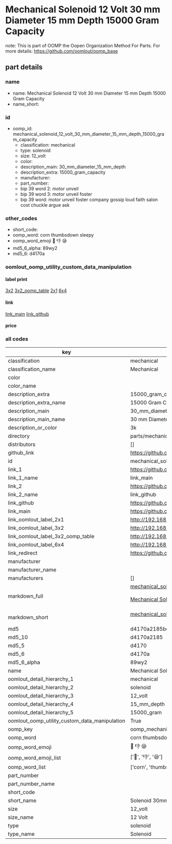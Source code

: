 # Mechanical Solenoid 12 Volt 30 mm Diameter 15 mm Depth 15000 Gram Capacity  

note: This is part of OOMP the Oopen Organization Method For Parts. For more details: https://github.com/oomlout/oomp_base

##  part details
  







### name
* name: Mechanical Solenoid 12 Volt 30 mm Diameter 15 mm Depth 15000 Gram Capacity
* name_short: 
### id
* oomp_id: mechanical_solenoid_12_volt_30_mm_diameter_15_mm_depth_15000_gram_capacity
  * classification: mechanical
  * type: solenoid
  * size: 12_volt
  * color: 
  * description_main: 30_mm_diameter_15_mm_depth
  * description_extra: 15000_gram_capacity
  * manufacturer: 
  * part_number: 
  * bip 39 word 2: motor unveil
  * bip 39 word 3: motor unveil foster
  * bip 39 word: motor unveil foster company gossip loud faith salon cost chuckle argue ask

### other_codes
* short_code: 
* oomp_word: corn thumbsdown sleepy
* oomp_word_emoji :corn: :thumbsdown: :sleepy:
* md5_6_alpha: 89wy2
* md5_6: d4170a






### oomlout_oomp_utility_custom_data_manipulation
#### label print
[3x2](http://192.168.1.245:1112/?label=oomp%2089wy2)
[3x2_oomp_table](http://192.168.1.108:1112/?label=oomp%2089wy2)
[2x1](http://192.168.1.242:1112/?label=oomp%2089wy2)
[6x4](http://192.168.1.55:1112/?label=oomp%2089wy2)    

#### link

[link_main](https://github.com/oomlout/oomlout_oomp_version_1_messy/tree/main/parts/mechanical_solenoid_12_volt_30_mm_diameter_15_mm_depth_15000_gram_capacity) [link_github](https://github.com/oomlout/oomlout_oomp_version_1_messy/tree/main/parts/mechanical_solenoid_12_volt_30_mm_diameter_15_mm_depth_15000_gram_capacity)                             

#### price







### all codes 
| key | value |  
| --- | --- |  
| classification | mechanical |  
| classification_name | Mechanical |  
| color |  |  
| color_name |  |  
| description_extra | 15000_gram_capacity |  
| description_extra_name | 15000 Gram Capacity |  
| description_main | 30_mm_diameter_15_mm_depth |  
| description_main_name | 30 mm Diameter 15 mm Depth |  
| description_or_color | 3k |  
| directory | parts/mechanical_solenoid_12_volt_30_mm_diameter_15_mm_depth_15000_gram_capacity |  
| distributors | [] |  
| github_link | https://github.com/oomlout/oomlout_oomp_part_src/tree/main/parts/mechanical_solenoid_12_volt_30_mm_diameter_15_mm_depth_15000_gram_capacity |  
| id | mechanical_solenoid_12_volt_30_mm_diameter_15_mm_depth_15000_gram_capacity |  
| link_1 | https://github.com/oomlout/oomlout_oomp_version_1_messy/tree/main/parts/mechanical_solenoid_12_volt_30_mm_diameter_15_mm_depth_15000_gram_capacity |  
| link_1_name | link_main |  
| link_2 | https://github.com/oomlout/oomlout_oomp_version_1_messy/tree/main/parts/mechanical_solenoid_12_volt_30_mm_diameter_15_mm_depth_15000_gram_capacity |  
| link_2_name | link_github |  
| link_github | https://github.com/oomlout/oomlout_oomp_version_1_messy/tree/main/parts/mechanical_solenoid_12_volt_30_mm_diameter_15_mm_depth_15000_gram_capacity |  
| link_main | https://github.com/oomlout/oomlout_oomp_version_1_messy/tree/main/parts/mechanical_solenoid_12_volt_30_mm_diameter_15_mm_depth_15000_gram_capacity |  
| link_oomlout_label_2x1 | http://192.168.1.242:1112/?label=oomp%2089wy2 |  
| link_oomlout_label_3x2 | http://192.168.1.245:1112/?label=oomp%2089wy2 |  
| link_oomlout_label_3x2_oomp_table | http://192.168.1.108:1112/?label=oomp%2089wy2 |  
| link_oomlout_label_6x4 | http://192.168.1.55:1112/?label=oomp%2089wy2 |  
| link_redirect | https://github.com/oomlout/oomlout_oomp_version_1_messy/tree/main/parts/mechanical_solenoid_12_volt_30_mm_diameter_15_mm_depth_15000_gram_capacity |  
| manufacturer |  |  
| manufacturer_name |  |  
| manufacturers | [] |  
| markdown_full | [mechanical_solenoid_12_volt_30_mm_diameter_15_mm_depth_15000_gram_capacity](none)<br>[](none)<br>[Mechanical Solenoid 12 Volt 30 Mm Diameter 15 Mm Depth 15000 Gram Capacity](none)<br><br> |  
| markdown_short | [mechanical_solenoid_12_volt_30_mm_diameter_15_mm_depth_15000_gram_capacity](none)<br><br> |  
| md5 | d4170a2185be8a4210b272e8b83b9c83 |  
| md5_10 | d4170a2185 |  
| md5_5 | d4170 |  
| md5_6 | d4170a |  
| md5_6_alpha | 89wy2 |  
| name | Mechanical Solenoid 12 Volt 30 mm Diameter 15 mm Depth 15000 Gram Capacity |  
| oomlout_detail_hierarchy_1 | mechanical |  
| oomlout_detail_hierarchy_2 | solenoid |  
| oomlout_detail_hierarchy_3 | 12_volt |  
| oomlout_detail_hierarchy_4 | 15_mm_depth |  
| oomlout_detail_hierarchy_5 | 15000_gram |  
| oomlout_oomp_utility_custom_data_manipulation | True |  
| oomp_key | oomp_mechanical_solenoid_12_volt_30_mm_diameter_15_mm_depth_15000_gram_capacity |  
| oomp_word | corn thumbsdown sleepy |  
| oomp_word_emoji | :corn: :thumbsdown: :sleepy: |  
| oomp_word_emoji_list | [':corn:', ':thumbsdown:', ':sleepy:'] |  
| oomp_word_list | ['corn', 'thumbsdown', 'sleepy'] |  
| part_number |  |  
| part_number_name |  |  
| short_code |  |  
| short_name | Solenoid 30mm x 15mm 15.0kg 12_volt |  
| size | 12_volt |  
| size_name | 12 Volt |  
| type | solenoid |  
| type_name | Solenoid |  
